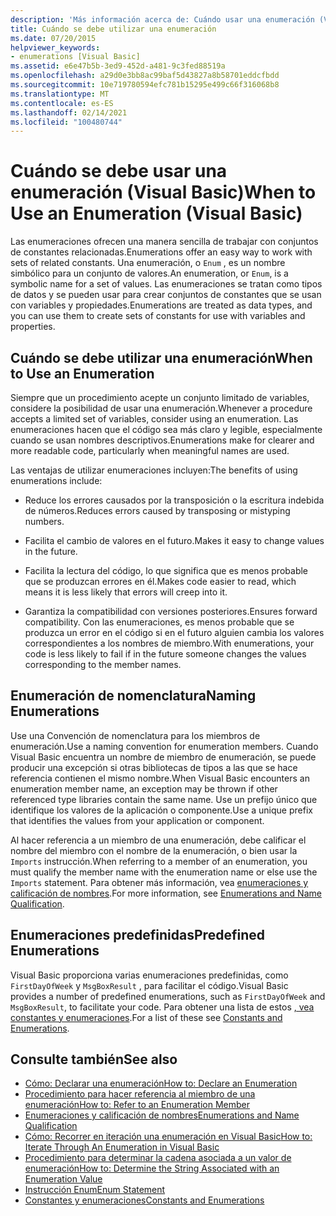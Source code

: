 ```yaml
---
description: 'Más información acerca de: Cuándo usar una enumeración (Visual Basic)'
title: Cuándo se debe utilizar una enumeración
ms.date: 07/20/2015
helpviewer_keywords:
- enumerations [Visual Basic]
ms.assetid: e6e47b5b-3ed9-452d-a481-9c3fed88519a
ms.openlocfilehash: a29d0e3bb8ac99baf5d43827a8b58701eddcfbdd
ms.sourcegitcommit: 10e719780594efc781b15295e499c66f316068b8
ms.translationtype: MT
ms.contentlocale: es-ES
ms.lasthandoff: 02/14/2021
ms.locfileid: "100480744"
---
```

# <a name="when-to-use-an-enumeration-visual-basic"></a><span data-ttu-id="9f5e0-103">Cuándo se debe usar una enumeración (Visual Basic)</span><span class="sxs-lookup"><span data-stu-id="9f5e0-103">When to Use an Enumeration (Visual Basic)</span></span>

<span data-ttu-id="9f5e0-104">Las enumeraciones ofrecen una manera sencilla de trabajar con conjuntos de constantes relacionadas.</span><span class="sxs-lookup"><span data-stu-id="9f5e0-104">Enumerations offer an easy way to work with sets of related constants.</span></span> <span data-ttu-id="9f5e0-105">Una enumeración, o `Enum` , es un nombre simbólico para un conjunto de valores.</span><span class="sxs-lookup"><span data-stu-id="9f5e0-105">An enumeration, or `Enum`, is a symbolic name for a set of values.</span></span> <span data-ttu-id="9f5e0-106">Las enumeraciones se tratan como tipos de datos y se pueden usar para crear conjuntos de constantes que se usan con variables y propiedades.</span><span class="sxs-lookup"><span data-stu-id="9f5e0-106">Enumerations are treated as data types, and you can use them to create sets of constants for use with variables and properties.</span></span>  
  
## <a name="when-to-use-an-enumeration"></a><span data-ttu-id="9f5e0-107">Cuándo se debe utilizar una enumeración</span><span class="sxs-lookup"><span data-stu-id="9f5e0-107">When to Use an Enumeration</span></span>  

 <span data-ttu-id="9f5e0-108">Siempre que un procedimiento acepte un conjunto limitado de variables, considere la posibilidad de usar una enumeración.</span><span class="sxs-lookup"><span data-stu-id="9f5e0-108">Whenever a procedure accepts a limited set of variables, consider using an enumeration.</span></span> <span data-ttu-id="9f5e0-109">Las enumeraciones hacen que el código sea más claro y legible, especialmente cuando se usan nombres descriptivos.</span><span class="sxs-lookup"><span data-stu-id="9f5e0-109">Enumerations make for clearer and more readable code, particularly when meaningful names are used.</span></span>  
  
 <span data-ttu-id="9f5e0-110">Las ventajas de utilizar enumeraciones incluyen:</span><span class="sxs-lookup"><span data-stu-id="9f5e0-110">The benefits of using enumerations include:</span></span>  
  
- <span data-ttu-id="9f5e0-111">Reduce los errores causados por la transposición o la escritura indebida de números.</span><span class="sxs-lookup"><span data-stu-id="9f5e0-111">Reduces errors caused by transposing or mistyping numbers.</span></span>  
  
- <span data-ttu-id="9f5e0-112">Facilita el cambio de valores en el futuro.</span><span class="sxs-lookup"><span data-stu-id="9f5e0-112">Makes it easy to change values in the future.</span></span>  
  
- <span data-ttu-id="9f5e0-113">Facilita la lectura del código, lo que significa que es menos probable que se produzcan errores en él.</span><span class="sxs-lookup"><span data-stu-id="9f5e0-113">Makes code easier to read, which means it is less likely that errors will creep into it.</span></span>  
  
- <span data-ttu-id="9f5e0-114">Garantiza la compatibilidad con versiones posteriores.</span><span class="sxs-lookup"><span data-stu-id="9f5e0-114">Ensures forward compatibility.</span></span> <span data-ttu-id="9f5e0-115">Con las enumeraciones, es menos probable que se produzca un error en el código si en el futuro alguien cambia los valores correspondientes a los nombres de miembro.</span><span class="sxs-lookup"><span data-stu-id="9f5e0-115">With enumerations, your code is less likely to fail if in the future someone changes the values corresponding to the member names.</span></span>  
  
## <a name="naming-enumerations"></a><span data-ttu-id="9f5e0-116">Enumeración de nomenclatura</span><span class="sxs-lookup"><span data-stu-id="9f5e0-116">Naming Enumerations</span></span>  

 <span data-ttu-id="9f5e0-117">Use una Convención de nomenclatura para los miembros de enumeración.</span><span class="sxs-lookup"><span data-stu-id="9f5e0-117">Use a naming convention for enumeration members.</span></span> <span data-ttu-id="9f5e0-118">Cuando Visual Basic encuentra un nombre de miembro de enumeración, se puede producir una excepción si otras bibliotecas de tipos a las que se hace referencia contienen el mismo nombre.</span><span class="sxs-lookup"><span data-stu-id="9f5e0-118">When Visual Basic encounters an enumeration member name, an exception may be thrown if other referenced type libraries contain the same name.</span></span> <span data-ttu-id="9f5e0-119">Use un prefijo único que identifique los valores de la aplicación o componente.</span><span class="sxs-lookup"><span data-stu-id="9f5e0-119">Use a unique prefix that identifies the values from your application or component.</span></span>  
  
 <span data-ttu-id="9f5e0-120">Al hacer referencia a un miembro de una enumeración, debe calificar el nombre del miembro con el nombre de la enumeración, o bien usar la `Imports` instrucción.</span><span class="sxs-lookup"><span data-stu-id="9f5e0-120">When referring to a member of an enumeration, you must qualify the member name with the enumeration name or else use the `Imports` statement.</span></span> <span data-ttu-id="9f5e0-121">Para obtener más información, vea [enumeraciones y calificación de nombres](enumerations-and-name-qualification.md).</span><span class="sxs-lookup"><span data-stu-id="9f5e0-121">For more information, see [Enumerations and Name Qualification](enumerations-and-name-qualification.md).</span></span>  
  
## <a name="predefined-enumerations"></a><span data-ttu-id="9f5e0-122">Enumeraciones predefinidas</span><span class="sxs-lookup"><span data-stu-id="9f5e0-122">Predefined Enumerations</span></span>  

 <span data-ttu-id="9f5e0-123">Visual Basic proporciona varias enumeraciones predefinidas, como `FirstDayOfWeek` y `MsgBoxResult` , para facilitar el código.</span><span class="sxs-lookup"><span data-stu-id="9f5e0-123">Visual Basic provides a number of predefined enumerations, such as `FirstDayOfWeek` and `MsgBoxResult`, to facilitate your code.</span></span> <span data-ttu-id="9f5e0-124">Para obtener una lista de estos [, vea constantes y enumeraciones](../../../language-reference/constants-and-enumerations.md).</span><span class="sxs-lookup"><span data-stu-id="9f5e0-124">For a list of these see [Constants and Enumerations](../../../language-reference/constants-and-enumerations.md).</span></span>  
  
## <a name="see-also"></a><span data-ttu-id="9f5e0-125">Consulte también</span><span class="sxs-lookup"><span data-stu-id="9f5e0-125">See also</span></span>

- [<span data-ttu-id="9f5e0-126">Cómo: Declarar una enumeración</span><span class="sxs-lookup"><span data-stu-id="9f5e0-126">How to: Declare an Enumeration</span></span>](how-to-declare-enumerations.md)
- [<span data-ttu-id="9f5e0-127">Procedimiento para hacer referencia al miembro de una enumeración</span><span class="sxs-lookup"><span data-stu-id="9f5e0-127">How to: Refer to an Enumeration Member</span></span>](how-to-refer-to-an-enumeration-member.md)
- [<span data-ttu-id="9f5e0-128">Enumeraciones y calificación de nombres</span><span class="sxs-lookup"><span data-stu-id="9f5e0-128">Enumerations and Name Qualification</span></span>](enumerations-and-name-qualification.md)
- [<span data-ttu-id="9f5e0-129">Cómo: Recorrer en iteración una enumeración en Visual Basic</span><span class="sxs-lookup"><span data-stu-id="9f5e0-129">How to: Iterate Through An Enumeration in Visual Basic</span></span>](how-to-iterate-through-an-enumeration.md)
- [<span data-ttu-id="9f5e0-130">Procedimiento para determinar la cadena asociada a un valor de enumeración</span><span class="sxs-lookup"><span data-stu-id="9f5e0-130">How to: Determine the String Associated with an Enumeration Value</span></span>](how-to-determine-the-string-associated-with-an-enumeration-value.md)
- [<span data-ttu-id="9f5e0-131">Instrucción Enum</span><span class="sxs-lookup"><span data-stu-id="9f5e0-131">Enum Statement</span></span>](../../../language-reference/statements/enum-statement.md)
- [<span data-ttu-id="9f5e0-132">Constantes y enumeraciones</span><span class="sxs-lookup"><span data-stu-id="9f5e0-132">Constants and Enumerations</span></span>](../../../language-reference/constants-and-enumerations.md)
